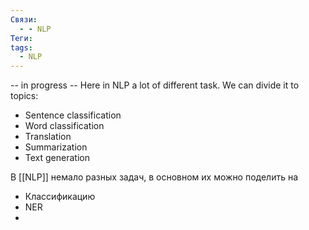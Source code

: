 ```yaml
---
Связи:
  - - NLP
Теги: 
tags:
  - NLP
---
```

-- in progress -- 
Here in NLP a lot of different task. We can divide it to topics:
- Sentence classification
- Word classification
- Translation
- Summarization
- Text generation


В [[NLP]] немало разных задач, в основном их можно поделить на 
- Классификацию
- NER
- 